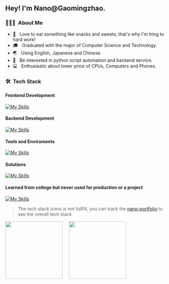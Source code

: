 <h2> Hey! I'm Nano@Gaomingzhao.</h2>

<h3> 👨🏻‍💻 &nbsp;About Me </h3>

- 🍉 &nbsp; Love to eat something like snacks and sweets, that's why I'm tring to hard work!
- 🎓 &nbsp; Graduated with the major of Computer Science and Technology.
- 🌏 &nbsp; Using English, Japanese and Chinese.
- 🌱 &nbsp; Be interested in python script automation and backend service.
- 💻 &nbsp; Enthusiastic about lower price of CPUs, Computers and Phones.

<h3> 🛠 &nbsp;Tech Stack</h3>

<h4>Frontend Development</h4>

  [![My Skills](https://skillicons.dev/icons?i=html,css,javascript,typescript,vuejs,nuxtjs,svelte,pinia,tailwindcss,sass,less,vuetify,bootstrap,tauri,vite,vitest,vercel,npm,pnpm,yarn)](https://skillicons.dev)
  
<h4>Backend Development</h4>

  [![My Skills](https://skillicons.dev/icons?i=nodejs,express,mongodb,postman)](https://skillicons.dev)
  
<h4>Tools and Enviroments</h4>

  [![My Skills](https://skillicons.dev/icons?i=markdown,vscode,docker,git,figma,windows,linux,chrome,edge)](https://skillicons.dev)
  
<h4>Solutions</h4>

  [![My Skills](https://skillicons.dev/icons?i=github,stackoverflow)](https://skillicons.dev)

<h4>Learned from college but never used for production or a project</h4>

  [![My Skills](https://skillicons.dev/icons?i=c,mysql,python,cpp)](https://skillicons.dev)
  
<!-- 
<h3>Automation Scripts</h3>
  [![My Skills](https://skillicons.dev/icons?i=python)](https://skillicons.dev)
-->
> The tech stack icons is not fullfill, you can track the [nano-portfolio]("https://nano-portfolio-ruby.vercel.app) to see the overall tech stack

<p align="left">
  <img height="180em" src="https://github-readme-stats.vercel.app/api?username=gaomingzhao666&theme=buefy&show_icons=true" />
  &nbsp;&nbsp;&nbsp;
  <img height="180em" src="https://github-readme-stats.vercel.app/api/top-langs/?username=gaomingzhao666&theme=buefy&layout=compact" />
</p>
